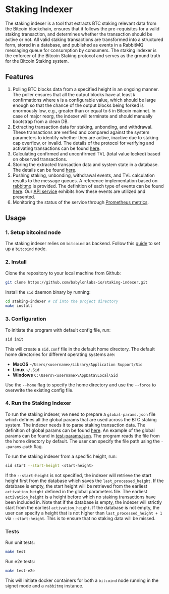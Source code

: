 # Staking Indexer

The staking indexer is a tool that extracts BTC staking relevant data from the
Bitcoin blockchain, ensures that it follows the pre-requisites for a valid
staking transaction, and determines whether the transaction should be active or
not. All valid staking transactions are transformed into a structured form,
stored in a database, and published as events in a RabbitMQ messaging queue for
consumption by consumers. The staking indexer is the enforcer of the Bitcoin
Staking protocol and serves as the ground truth for the Bitcoin Staking system.

## Features

1. Polling BTC blocks data from a specified height in an ongoing manner. The 
   poller ensures that all the output blocks have at least `N` confirmations 
   where `N` is a configurable value, which should be large enough so that 
   the chance of the output blocks being forked is enormously low, e.g., 
   greater than or equal to `6` in Bitcoin mainnet. In case of major reorg,
   the indexer will terminate and should manually bootstrap from a clean DB.
2. Extracting transaction data for staking, unbonding, and withdrawal. These 
   transactions are verified and compared against the system parameters to 
   identify whether they are active, inactive due to staking cap overflow, 
   or invalid. The details of the protocol for verifying and activating 
   transactions can be found [here](./doc/staking.md).
3. Calculating confirmed and unconfirmed TVL (total value locked) based on
   observed transactions.
4. Storing the extracted transaction data and system state in a database. The 
   details can be found [here](./doc/state).
5. Pushing staking, unbonding, withdrawal events, and TVL calculation 
   results to the message queues. 
   A reference implementation based on [rabbitmq](https://www.rabbitmq.com/) 
   is provided. The definition of each type of events can be found [here](./doc/events.md).
   Our [API service](https://github.com/babylonlabs-io/staking-api-service)
   exhibits how these events are utilized and presented.
6. Monitoring the status of the service through [Prometheus metrics](./doc/metrics.md).

## Usage

### 1. Setup bitcoind node

The staking indexer relies on `bitcoind` as backend. Follow this [guide](./doc/bitcoind_setup.md)
to set up a `bitcoind` node.

### 2. Install

Clone the repository to your local machine from Github:

```bash
git clone https://github.com/babylonlabs-io/staking-indexer.git
```

Install the `sid` daemon binary by running:

```bash
cd staking-indexer # cd into the project directory
make install
```

### 3. Configuration

To initiate the program with default config file, run:

```bash
sid init
```

This will create a `sid.conf` file in the default home directory. The 
default home directories for different operating systems are:

- **MacOS** `~/Users/<username>/Library/Application Support/Sid`
- **Linux** `~/.Sid`
- **Windows** `C:\Users\<username>\AppData\Local\Sid`

Use the `--home` flag to specify the home directory and use the `--force` to 
overwrite the existing config file.

### 4. Run the Staking Indexer

To run the staking indexer, we need to prepare a `global-params.json` file
which defines all the global params that are used across the BTC staking
system. The indexer needs it to parse staking transaction data.
The definition of global params can be found [here](./doc/staking.md#staking-parameters).
An example of the global params can be found in [test-params.json](./itest/test-params.json).
The program reads the file from the home directory by default. The user can
specify the file path using the `--params-path` flag.

To run the staking indexer from a specific height, run:

```bash
sid start --start-height <start-height>
```

If the `--start-height` is not specified, the indexer will retrieve the 
start height first from the database which saves the `last_processed_height`. 
If the database is empty, the start height will be retrieved from the earliest
`activation_height` defined in the global parameters file.
The earliest `activation_height` is a height before which no staking transactions
have been included in.
Note that if the database is empty, the indexer will strictly start from the
earliest `activation_height`. If the database is not empty, the user can specify
a height that is not higher than `last_processed_height + 1` via `--start-height`.
This is to ensure that no staking data will be missed.

### Tests

Run unit tests:

```bash
make test
```

Run e2e tests:

```bash
make test-e2e
```

This will initiate docker containers for both a `bitcoind` node running in the 
signet mode and a `rabbitmq` instance.
